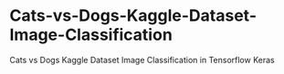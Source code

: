 # Cats-vs-Dogs-Kaggle-Dataset-Image-Classification
Cats vs Dogs Kaggle Dataset Image Classification in Tensorflow Keras
